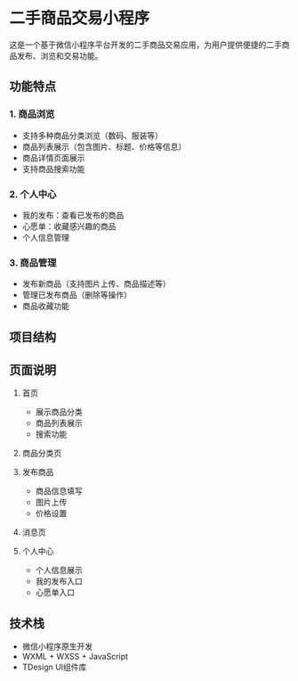 # 二手商品交易小程序

这是一个基于微信小程序平台开发的二手商品交易应用，为用户提供便捷的二手商品发布、浏览和交易功能。

## 功能特点

### 1. 商品浏览
- 支持多种商品分类浏览（数码、服装等）
- 商品列表展示（包含图片、标题、价格等信息）
- 商品详情页面展示
- 支持商品搜索功能

### 2. 个人中心
- 我的发布：查看已发布的商品
- 心愿单：收藏感兴趣的商品
- 个人信息管理

### 3. 商品管理
- 发布新商品（支持图片上传、商品描述等）
- 管理已发布商品（删除等操作）
- 商品收藏功能


## 项目结构


## 页面说明

1. 首页
   - 展示商品分类
   - 商品列表展示
   - 搜索功能

2. 商品分类页

3. 发布商品
   - 商品信息填写
   - 图片上传
   - 价格设置

4. 消息页

5. 个人中心
   - 个人信息展示
   - 我的发布入口
   - 心愿单入口

## 技术栈

- 微信小程序原生开发
- WXML + WXSS + JavaScript
- TDesign UI组件库
